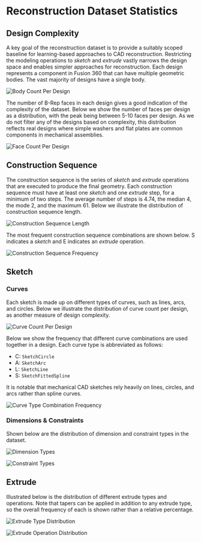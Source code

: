 # Reconstruction Dataset Statistics

## Design Complexity
A key goal of the reconstruction dataset is to provide a suitably scoped baseline for learning-based approaches to CAD reconstruction. Restricting the modeling operations to _sketch_ and _extrude_ vastly narrows the design space and enables simpler approaches for reconstruction. Each design represents a component in Fusion 360 that can have multiple geometric bodies. The vast majority of designs have a single body. 

![Body Count Per Design](https://i.gyazo.com/01db2404d160935e2020d88383ba51f8.png)

The number of B-Rep faces in each design gives a good indication of the complexity of the dataset. Below we show the number of faces per design as a distribution, with the peak being between 5-10 faces per design. As we do not filter any of the designs based on complexity, this distribution reflects real designs where simple washers and flat plates are common components in mechanical assemblies. 

![Face Count Per Design](https://i.gyazo.com/124d7bcb0a9760d00404bfeb2c1128d5.png)

## Construction Sequence
The construction sequence is the series of _sketch_ and _extrude_ operations that are executed to produce the final geometry. Each construction sequence must have at least one _sketch_ and one _extrude_ step, for a minimum of two steps. The average number of steps is 4.74, the median 4, the mode 2, and the maximum 61. Below we illustrate the distribution of construction sequence length.

![Construction Sequence Length](https://i.gyazo.com/db0be05dbe0c2abf64c45f8ddb40b41c.png)


The most frequent construction sequence combinations are shown below. S indicates a _sketch_ and E indicates an _extrude_ operation.

![Construction Sequence Frequency](https://i.gyazo.com/3c2353fb3ebdffb307c0981eb8358725.png)

## Sketch
### Curves
Each sketch is made up on different types of curves, such as lines, arcs, and circles.
Below we illustrate the distribution of curve count per design, as another measure of design complexity.

![Curve Count Per Design](https://i.gyazo.com/437eccd587ef9892c851b3fb62eb40d2.png)

Below we show the frequency that different curve combinations are used together in a design. 
Each curve type is abbreviated as follows: 
- C: `SketchCircle`
- A: `SketchArc`
- L: `SketchLine`
- S: `SketchFittedSpline`

It is notable that mechanical CAD sketches rely heavily on lines, circles, and arcs rather than spline curves.

![Curve Type Combination Frequency](https://i.gyazo.com/893bed76b7e957aaea5f2b8f0f177cd5.png)

### Dimensions & Constraints
Shown below are the distribution of dimension and constraint types in the dataset. 

![Dimension Types](https://i.gyazo.com/44298f03a6028a61d0937f9aa6e030c5.png)

![Constraint Types](https://i.gyazo.com/097fcf0fb82804389a29cd3b49cb4fc9.png)

## Extrude

Illustrated below is the distribution of different extrude types and operations. Note that tapers can be applied in addition to any extrude type, so the overall frequency of each is shown rather than a relative percentage. 

![Extrude Type Distribution](https://i.gyazo.com/8b4688545edba7dee16e5cb382b38efb.png)

![Extrude Operation Distribution](https://i.gyazo.com/e3b1e28bdddcc27191cf0ebaa45b415f.png)